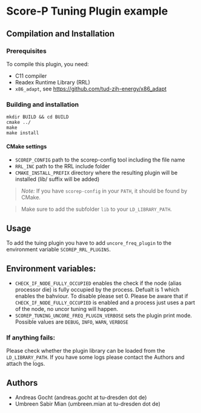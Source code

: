 # Score-P Tuning Plugin example

## Compilation and Installation

### Prerequisites

To compile this plugin, you need:

* C11 compiler
* Readex Runtime Library (RRL)
* `x86_adapt`, see https://github.com/tud-zih-energy/x86_adapt

### Building and installation

```
mkdir BUILD && cd BUILD
cmake ../
make
make install
```

#### CMake settings

* `SCOREP_CONFIG` path to the scorep-config tool including the file name
* `RRL_INC` path to the RRL include folder
* `CMAKE_INSTALL_PREFIX` directory where the resulting plugin will be installed (lib/ suffix will be added)

> *Note:*
> If you have `scorep-config` in your `PATH`, it should be found by CMake.

> Make sure to add the subfolder `lib` to your `LD_LIBRARY_PATH`.


## Usage

To add the tuing plugin you have to add `uncore_freq_plugin` to the environment
variable `SCOREP_RRL_PLUGINS`.

## Environment variables:

* `CHECK_IF_NODE_FULLY_OCCUPIED` enables the check if the node (alias processor die) is fully occupied by the process. Defualt is 1 which enables the bahviour. To disable please set 0. Please be aware that if `CHECK_IF_NODE_FULLY_OCCUPIED` is enabled and a process just uses a part of the node, no uncor tuning will happen.
* `SCOREP_TUNING_UNCORE_FREQ_PLUGIN_VERBOSE` sets the plugin print mode. Possible values are `DEBUG`, `INFO`, `WARN`, `VERBOSE`


### If anything fails:

Please check whether the plugin library can be loaded from the `LD_LIBRARY_PATH`.
If you have some logs please contact the Authors and attach the logs.

## Authors

* Andreas Gocht (andreas.gocht at tu-dresden dot de)
* Umbreen Sabir Mian (umbreen.mian at tu-dresden dot de)
